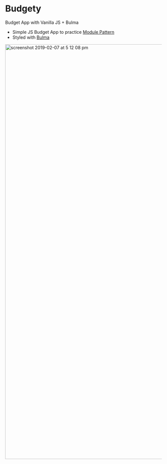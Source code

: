 # Budgety
Budget App with Vanilla JS + Bulma 

- Simple JS Budget App to practice [Module Pattern](https://toddmotto.com/mastering-the-module-pattern) 
- Styled with [Bulma](bulma.io) 

<img width="1336" alt="screenshot 2019-02-07 at 5 12 08 pm" src="https://user-images.githubusercontent.com/31098608/52401003-a54dad80-2afb-11e9-9d17-63f71608e158.png">
